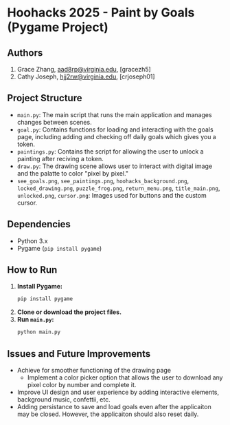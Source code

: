 # Hoohacks 2025 - Paint by Goals (Pygame Project)

## Authors
1) Grace Zhang, aad8rp@virginia.edu, [gracezh5]
2) Cathy Joseph, hjj2rw@virginia.edu, [crjoseph01]

## Project Structure
* `main.py`: The main script that runs the main application and manages changes between scenes.
* `goal.py`: Contains functions for loading and interacting with the goals page, including adding and checking off daily goals which gives you a token.
* `paintings.py`: Contains the script for allowing the user to unlock a painting after reciving a token.
* `draw.py`: The drawing scene allows user to interact with digital image and the palatte to color "pixel by pixel."
* `see_goals.png`, `see_paintings.png`, `hoohacks_background.png`, `locked_drawing.png`, `puzzle_frog.png`, `return_menu.png`, `title_main.png`, `unlocked.png`, `cursor.png`: Images used for buttons and the custom cursor.

## Dependencies

* Python 3.x
* Pygame (`pip install pygame`)

## How to Run
1.  **Install Pygame:**
    ```bash
    pip install pygame
    ```
2.  **Clone or download the project files.**
3.  **Run `main.py`:**
    ```bash
    python main.py
    ```

## Issues and Future Improvements

* Achieve for smoother functioning of the drawing page
    * Implement a color picker option that allows the user to download any pixel color by number and complete it.
* Improve UI design and user experience by adding interactive elements, background music, confettii, etc.
* Adding persistance to save and load goals even after the applicaiton may be closed. However, the applicaiton should also reset daily.